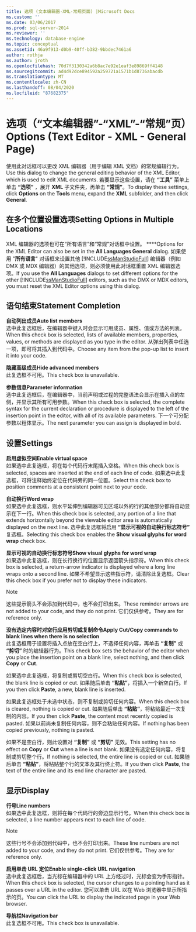 ```yaml
---
title: 选项 (文本编辑器-XML-常规页面) |Microsoft Docs
ms.custom: ''
ms.date: 03/06/2017
ms.prod: sql-server-2014
ms.reviewer: ''
ms.technology: database-engine
ms.topic: conceptual
ms.assetid: 46a9f913-d0b9-40ff-b382-9bbdec7461a6
author: rothja
ms.author: jroth
ms.openlocfilehash: 70d7f3130342a6b8ac7e92e1eaf3e89869ff4148
ms.sourcegitcommit: ad4d92dce894592a259721a1571b1d8736abacdb
ms.translationtype: MT
ms.contentlocale: zh-CN
ms.lasthandoff: 08/04/2020
ms.locfileid: "87682375"
---
```

# <a name="options-text-editor---xml---general-page"></a><span data-ttu-id="16e62-102">选项（“文本编辑器”-“XML”-“常规”页）</span><span class="sxs-lookup"><span data-stu-id="16e62-102">Options (Text Editor - XML - General Page)</span></span>
  <span data-ttu-id="16e62-103">使用此对话框可以更改 XML 编辑器（用于编辑 XML 文档）的常规编辑行为。</span><span class="sxs-lookup"><span data-stu-id="16e62-103">Use this dialog to change the general editing behavior of the XML Editor, which is used to edit XML documents.</span></span> <span data-ttu-id="16e62-104">若要显示这些设置，请在 **“工具”** 菜单上单击 **“选项”** ，展开 **XML** 子文件夹，再单击 **“常规”**。</span><span class="sxs-lookup"><span data-stu-id="16e62-104">To display these settings, click **Options** on the **Tools** menu, expand the **XML** subfolder, and then click **General**.</span></span>  
  
## <a name="setting-options-in-multiple-locations"></a><span data-ttu-id="16e62-105">在多个位置设置选项</span><span class="sxs-lookup"><span data-stu-id="16e62-105">Setting Options in Multiple Locations</span></span>  
 <span data-ttu-id="16e62-106">XML 编辑器的选项也可在“所有语言”和“常规”对话框中设置。 \*\*\*\*</span><span class="sxs-lookup"><span data-stu-id="16e62-106">Options for the XML Editor can also be set in the **All Languages General** dialog.</span></span> <span data-ttu-id="16e62-107">如果使用 "**所有语言**" 对话框来设置其他 [!INCLUDE[ssManStudioFull](../includes/ssmanstudiofull-md.md)] 编辑器（例如 DMX 或 MDX 编辑器）的其他选项，则必须使用此对话框重置 XML 编辑器选项。</span><span class="sxs-lookup"><span data-stu-id="16e62-107">If you use the **All Languages** dialogs to set different options for the other [!INCLUDE[ssManStudioFull](../includes/ssmanstudiofull-md.md)] editors, such as the DMX or MDX editors, you must reset the XML Editor options using this dialog.</span></span>  
  
## <a name="statement-completion"></a><span data-ttu-id="16e62-108">语句结束</span><span class="sxs-lookup"><span data-stu-id="16e62-108">Statement Completion</span></span>  
 <span data-ttu-id="16e62-109">**自动列出成员**</span><span class="sxs-lookup"><span data-stu-id="16e62-109">**Auto list members**</span></span>  
 <span data-ttu-id="16e62-110">选中此复选框后，在编辑器中键入时会显示可用成员、属性、值或方法的列表。</span><span class="sxs-lookup"><span data-stu-id="16e62-110">When this check box is selected, lists of available members, properties, values, or methods are displayed as you type in the editor.</span></span> <span data-ttu-id="16e62-111">从弹出列表中任选一项，即可将其插入到代码中。</span><span class="sxs-lookup"><span data-stu-id="16e62-111">Choose any item from the pop-up list to insert it into your code.</span></span>  
  
 <span data-ttu-id="16e62-112">**隐藏高级成员**</span><span class="sxs-lookup"><span data-stu-id="16e62-112">**Hide advanced members**</span></span>  
 <span data-ttu-id="16e62-113">此复选框不可用。</span><span class="sxs-lookup"><span data-stu-id="16e62-113">This check box is unavailable.</span></span>  
  
 <span data-ttu-id="16e62-114">**参数信息**</span><span class="sxs-lookup"><span data-stu-id="16e62-114">**Parameter information**</span></span>  
 <span data-ttu-id="16e62-115">选中此复选框后，在编辑器中，当前声明或过程的完整语法会显示在插入点的左侧，并显示其所有可用参数。</span><span class="sxs-lookup"><span data-stu-id="16e62-115">When this check box is selected, the complete syntax for the current declaration or procedure is displayed to the left of the insertion point in the editor, with all of its available parameters.</span></span> <span data-ttu-id="16e62-116">下一个可分配参数以粗体显示。</span><span class="sxs-lookup"><span data-stu-id="16e62-116">The next parameter you can assign is displayed in bold.</span></span>  
  
## <a name="settings"></a><span data-ttu-id="16e62-117">设置</span><span class="sxs-lookup"><span data-stu-id="16e62-117">Settings</span></span>  
 <span data-ttu-id="16e62-118">**启用虚拟空间**</span><span class="sxs-lookup"><span data-stu-id="16e62-118">**Enable virtual space**</span></span>  
 <span data-ttu-id="16e62-119">如果选中此复选框，将在每个代码行末尾插入空格。</span><span class="sxs-lookup"><span data-stu-id="16e62-119">When this check box is selected, spaces are inserted at the end of each line of code.</span></span> <span data-ttu-id="16e62-120">如果选中此复选框，可将注释始终定位在代码旁的同一位置。</span><span class="sxs-lookup"><span data-stu-id="16e62-120">Select this check box to position comments at a consistent point next to your code.</span></span>  
  
 <span data-ttu-id="16e62-121">**自动换行**</span><span class="sxs-lookup"><span data-stu-id="16e62-121">**Word wrap**</span></span>  
 <span data-ttu-id="16e62-122">如果选中此复选框，则水平延伸到编辑器可见区域以外的行的其他部分都将自动显示在下一行。</span><span class="sxs-lookup"><span data-stu-id="16e62-122">When this check box is selected, any portion of a line that extends horizontally beyond the viewable editor area is automatically displayed on the next line.</span></span> <span data-ttu-id="16e62-123">选中此复选框将启用 **“显示可视的自动换行标志符号”** 复选框。</span><span class="sxs-lookup"><span data-stu-id="16e62-123">Selecting this check box enables the **Show visual glyphs for word wrap** check box.</span></span>  
  
 <span data-ttu-id="16e62-124">**显示可视的自动换行标志符号**</span><span class="sxs-lookup"><span data-stu-id="16e62-124">**Show visual glyphs for word wrap**</span></span>  
 <span data-ttu-id="16e62-125">如果选中此复选框，则在长行换行的位置显示返回箭头指示符。</span><span class="sxs-lookup"><span data-stu-id="16e62-125">When this check box is selected, a return-arrow indicator is displayed where a long line wraps onto a second line.</span></span> <span data-ttu-id="16e62-126">如果不希望显示这些指示符，请清除此复选框。</span><span class="sxs-lookup"><span data-stu-id="16e62-126">Clear this check box if you prefer not to display these indicators.</span></span>  
  
> [!NOTE]  
>  <span data-ttu-id="16e62-127">这些提示箭头不会添加到代码中，也不会打印出来。</span><span class="sxs-lookup"><span data-stu-id="16e62-127">These reminder arrows are not added to your code, and they do not print.</span></span> <span data-ttu-id="16e62-128">它们仅供参考。</span><span class="sxs-lookup"><span data-stu-id="16e62-128">They are for reference only.</span></span>  
  
 <span data-ttu-id="16e62-129">**没有选定内容时对空行应用剪切或复制命令**</span><span class="sxs-lookup"><span data-stu-id="16e62-129">**Apply Cut/Copy commands to blank lines when there is no selection**</span></span>  
 <span data-ttu-id="16e62-130">此复选框用于设置将插入点放在空白行上，不选择任何内容，再单击 **“复制”** 或 **“剪切”** 时的编辑器行为。</span><span class="sxs-lookup"><span data-stu-id="16e62-130">This check box sets the behavior of the editor when you place the insertion point on a blank line, select nothing, and then click **Copy** or **Cut**.</span></span>  
  
 <span data-ttu-id="16e62-131">如果选中此复选框，将复制或剪切空白行。</span><span class="sxs-lookup"><span data-stu-id="16e62-131">When this check box is selected, the blank line is copied or cut.</span></span> <span data-ttu-id="16e62-132">如果随后单击 **“粘贴”**，将插入一个新空白行。</span><span class="sxs-lookup"><span data-stu-id="16e62-132">If you then click **Paste**, a new, blank line is inserted.</span></span>  
  
 <span data-ttu-id="16e62-133">如果此复选框处于未选中状态，则不复制或剪切任何内容。</span><span class="sxs-lookup"><span data-stu-id="16e62-133">When this check box is cleared, nothing is copied or cut.</span></span> <span data-ttu-id="16e62-134">如果随后单击 **“粘贴”**，将粘贴最近一次复制的内容。</span><span class="sxs-lookup"><span data-stu-id="16e62-134">If you then click **Paste**, the content most recently copied is pasted.</span></span> <span data-ttu-id="16e62-135">如果以前尚未复制任何内容，则不会粘贴任何内容。</span><span class="sxs-lookup"><span data-stu-id="16e62-135">If nothing has been copied previously, nothing is pasted.</span></span>  
  
 <span data-ttu-id="16e62-136">如果不是空白行，则此设置对 **“复制”** 或 **“剪切”** 无效。</span><span class="sxs-lookup"><span data-stu-id="16e62-136">This setting has no effect on **Copy** or **Cut** when a line is not blank.</span></span> <span data-ttu-id="16e62-137">如果没有选定任何内容，将复制或剪切整个行。</span><span class="sxs-lookup"><span data-stu-id="16e62-137">If nothing is selected, the entire line is copied or cut.</span></span> <span data-ttu-id="16e62-138">如果随后单击 **“粘贴”**，将粘贴整个行的文本及其行终止符。</span><span class="sxs-lookup"><span data-stu-id="16e62-138">If you then click **Paste**, the text of the entire line and its end line character are pasted.</span></span>  
  
## <a name="display"></a><span data-ttu-id="16e62-139">显示</span><span class="sxs-lookup"><span data-stu-id="16e62-139">Display</span></span>  
 <span data-ttu-id="16e62-140">**行号**</span><span class="sxs-lookup"><span data-stu-id="16e62-140">**Line numbers**</span></span>  
 <span data-ttu-id="16e62-141">如果选中此复选框，则将在每个代码行的旁边显示行号。</span><span class="sxs-lookup"><span data-stu-id="16e62-141">When this check box is selected, a line number appears next to each line of code.</span></span>  
  
> [!NOTE]  
>  <span data-ttu-id="16e62-142">这些行号不会添加到代码中，也不会打印出来。</span><span class="sxs-lookup"><span data-stu-id="16e62-142">These line numbers are not added to your code, and they do not print.</span></span> <span data-ttu-id="16e62-143">它们仅供参考。</span><span class="sxs-lookup"><span data-stu-id="16e62-143">They are for reference only.</span></span>  
  
 <span data-ttu-id="16e62-144">**启用单击 URL 定位**</span><span class="sxs-lookup"><span data-stu-id="16e62-144">**Enable single-click URL navigation**</span></span>  
 <span data-ttu-id="16e62-145">选中此复选框后，当光标在编辑器中的 URL 上方经过时，光标会变为手形指针。</span><span class="sxs-lookup"><span data-stu-id="16e62-145">When this check box is selected, the cursor changes to a pointing hand as it passes over a URL in the editor.</span></span> <span data-ttu-id="16e62-146">您可以单击 URL 以在 Web 浏览器中显示所指示的页。</span><span class="sxs-lookup"><span data-stu-id="16e62-146">You can click the URL to display the indicated page in your Web browser.</span></span>  
  
 <span data-ttu-id="16e62-147">**导航栏**</span><span class="sxs-lookup"><span data-stu-id="16e62-147">**Navigation bar**</span></span>  
 <span data-ttu-id="16e62-148">此复选框不可用。</span><span class="sxs-lookup"><span data-stu-id="16e62-148">This check box is unavailable.</span></span>  
  
  
